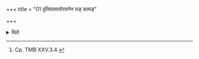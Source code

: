 +++
title = "01 दृतिवातवतोरयनेन यङ् कामङ्"

+++

<details><summary>थिते</summary>

1. (The performers) obtain whatever thing they desire by means of (the performance of) the Dr̥ṭivātavator ayanam (sacrificial session).[^1]  

[^1]: Cp. TMB XXV.3.4. 
</details>
